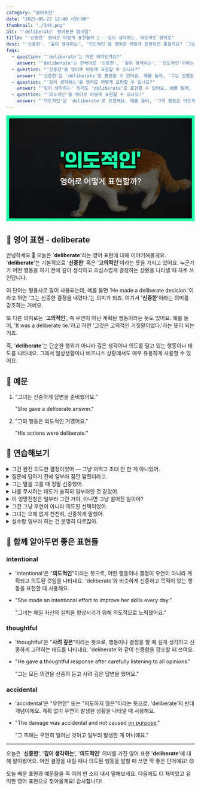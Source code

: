 ```yaml
---
category: "영어표현"
date: "2025-05-22 12:40 +09:00"
thumbnail: "./344.png"
alt: "'deliberate' 영어표현 썸네일"
title: "'신중한' 영어로 어떻게 표현할까 🤔 - 깊이 생각하는, 의도적인 영어로"
desc: "'신중한', '깊이 생각하는', '의도적인'을 영어로 어떻게 표현하면 좋을까요? '그는 신중한 결정을 내렸어요.', '그 행동은 고의적이었어요.' 등을 영어로 표현하는 법을 배워봅시다. 다양한 예문을 통해서 연습하고 본인의 표현으로 만들어 보세요."
faqs:
  - question: "'deliberate'는 어떤 의미인가요?"
    answer: "'deliberate'는 한국어로 '신중한', '깊이 생각하는', '의도적인'이라는 뜻을 가지고 있어요. 행동이나 결정이 조심스럽고 계획적일 때 사용해요."
  - question: "'신중한'을 영어로 어떻게 표현할 수 있나요?"
    answer: "'신중한'은 'deliberate'로 표현할 수 있어요. 예를 들어, '그는 신중한 결정을 내렸어요.'는 'He made a deliberate decision.'라고 해요."
  - question: "'깊이 생각하는'을 영어로 어떻게 표현할 수 있나요?"
    answer: "'깊이 생각하는' 의미도 'deliberate'로 표현할 수 있어요. 예를 들어, '우리는 문제를 신중하게 검토해야 해요.'는 'We need to deliberate on the issue carefully.'라고 해요."
  - question: "'의도적인'을 영어로 어떻게 표현할 수 있나요?"
    answer: "'의도적인'은 'deliberate'로 표현해요. 예를 들어, '그의 행동은 의도적인 거였어요.'는 'His actions were deliberate.'라고 할 수 있어요."
---
```


!['deliberate' 영어표현 썸네일](./344.png)

## 🌟 영어 표현 - deliberate

안녕하세요 👋 오늘은 '**deliberate**'라는 영어 표현에 대해 이야기해볼게요. '**deliberate**'는 기본적으로 '**신중한**' 혹은 '**고의적인**'이라는 뜻을 가지고 있어요. 누군가가 어떤 행동을 하기 전에 깊이 생각하고 조심스럽게 결정하는 상황을 나타낼 때 자주 쓰인답니다.

이 단어는 형용사로 많이 사용되는데, 예를 들면 'He made a deliberate decision.'이라고 하면 '그는 신중한 결정을 내렸다.'는 의미가 되죠. 여기서 '**신중한**'이라는 의미를 강조하는 거예요.

또 다른 의미로는 '**고의적인**', 즉 우연이 아닌 계획된 행동이라는 뜻도 있어요. 예를 들어, 'It was a deliberate lie.'라고 하면 '그것은 고의적인 거짓말이었다.'라는 뜻이 되는 거죠.

즉, '**deliberate**'는 단순한 행위가 아니라 깊은 생각이나 의도를 담고 있는 행동이나 태도를 나타내요. 그래서 일상생활이나 비즈니스 상황에서도 매우 유용하게 사용할 수 있어요.

## 📖 예문

1. "그녀는 신중하게 답변을 준비했어요."

   "She gave a deliberate answer."

2. "그의 행동은 의도적인 거였어요."

   "His actions were deliberate."

## 💬 연습해보기

<details>
<summary>그건 완전 의도한 결정이었어 — 그냥 까먹고 초대 안 한 게 아니었어.</summary>
<span>That was a pretty deliberate decision — you didn’t just forget to <a href="/blog/in-english/347.invite/">invite</a> him.</span>
</details>

<details>
<summary>질문에 답하기 전에 일부러 잠깐 멈췄더라고.</summary>
<span>She took a deliberate pause before answering the question.</span>
</details>

<details>
<summary>그는 말을 고를 때 정말 신중했어.</summary>
<span>He was being really deliberate about choosing his words.</span>
</details>

<details>
<summary>나를 무시하는 태도가 솔직히 일부러인 것 같았어.</summary>
<span>The way she ignored me felt deliberate, <a href="/blog/in-english/336.honestly/">honestly</a>.</span>
</details>

<details>
<summary>이 엉망진창은 일부러 그런 거야, 아니면 그냥 벌어진 일이야?</summary>
<span>Is this mess deliberate, or did it just happen?</span>
</details>

<details>
<summary>그건 그냥 우연이 아니라 의도된 선택이었어.</summary>
<span>That was a deliberate choice, not just a random thing.</span>
</details>

<details>
<summary>그녀는 오해 없게 천천히, 신중하게 말했어.</summary>
<span>She spoke in a slow, deliberate manner so there’d be no misunderstanding.</span>
</details>

<details>
<summary>실수랑 일부러 하는 건 분명히 다르잖아.</summary>
<span>There's a difference between a mistake and something deliberate, you know.</span>
</details>

## 🤝 함께 알아두면 좋은 표현들

### intentional

- 'intentional'은 "**의도적인**"이라는 뜻으로, 어떤 행동이나 결정이 우연이 아니라 계획되고 의도된 것임을 나타내요. 'deliberate'와 비슷하게 신중하고 목적이 있는 행동을 표현할 때 사용해요.

- "She made an intentional effort to improve her skills every day."

  "그녀는 매일 자신의 실력을 향상시키기 위해 의도적으로 노력했어요."

### thoughtful

- 'thoughtful'은 "**사려 깊은**"이라는 뜻으로, 행동이나 결정을 할 때 깊게 생각하고 신중하게 고려하는 태도를 나타내요. 'deliberate'와 같이 신중함을 강조할 때 쓰여요.

- "He gave a thoughtful response after carefully listening to all opinions."

  "그는 모든 의견을 신중히 듣고 사려 깊은 답변을 했어요."

### accidental

- 'accidental'은 "우연한" 또는 "의도하지 않은"이라는 뜻으로, 'deliberate'의 반대 개념이에요. 계획 없이 우연히 발생한 상황을 나타낼 때 사용해요.

- "The damage was accidental and not caused [on purpose](/blog/vocab-1/018.on-purpose/)."

  "그 피해는 우연히 일어난 것이고 일부러 발생한 게 아니에요."

---

오늘은 '**신중한**', '**깊이 생각하는**', '**의도적인**' 의미를 가진 영어 표현 '**deliberate**'에 대해 알아봤어요. 어떤 결정을 내릴 때나 의도된 행동을 말할 때 쓰면 딱 좋은 단어예요! 😊

오늘 배운 표현과 예문들을 꼭 여러 번 소리 내서 말해보세요. 다음에도 더 재미있고 유익한 영어 표현으로 찾아올게요! 감사합니다!
